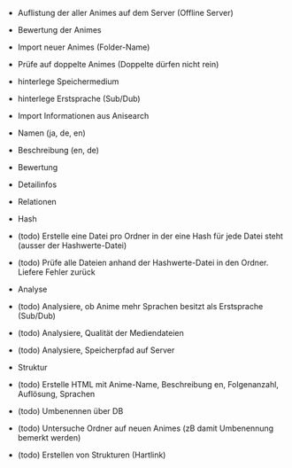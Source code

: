 - Auflistung der aller Animes auf dem Server (Offline Server)
- Bewertung der Animes

- Import neuer Animes (Folder-Name)
- Prüfe auf doppelte Animes (Doppelte dürfen nicht rein)
- hinterlege Speichermedium
- hinterlege Erstsprache (Sub/Dub)

- Import Informationen aus Anisearch
- Namen (ja, de, en)
- Beschreibung (en, de)
- Bewertung
- Detailinfos
- Relationen 

- Hash
- (todo) Erstelle eine Datei pro Ordner in der eine Hash für jede Datei steht (ausser der Hashwerte-Datei)
- (todo) Prüfe alle Dateien anhand der Hashwerte-Datei in den Ordner. Liefere Fehler zurück

- Analyse
- (todo) Analysiere, ob Anime mehr Sprachen besitzt als Erstsprache (Sub/Dub)
- (todo) Analysiere, Qualität der Mediendateien
- (todo) Analysiere, Speicherpfad auf Server

- Struktur
- (todo) Erstelle HTML mit Anime-Name, Beschreibung en, Folgenanzahl, Auflösung, Sprachen
- (todo) Umbenennen über DB
- (todo) Untersuche Ordner auf neuen Animes (zB damit Umbenennung bemerkt werden)
- (todo) Erstellen von Strukturen (Hartlink)
